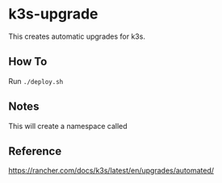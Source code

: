 # k3s-upgrade

This creates automatic upgrades for k3s.

## How To

Run `./deploy.sh`

## Notes

This will create a namespace called 

## Reference

https://rancher.com/docs/k3s/latest/en/upgrades/automated/
